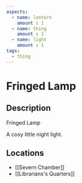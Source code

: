 ```yaml
---
aspects: 
  - name: lantern
    amount : 1
  - name: thing
    amount : 1
  - name: light
    amount : 1
tags:
  - thing
---
```


# Fringed Lamp

## Description
Fringed Lamp

A cosy little night light.
## Locations
- [[Severn Chamber]]
- [[Librarians's Quarters]]